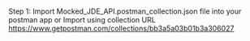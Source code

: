 ###
Step 1: 
Import Mocked_JDE_API.postman_collection.json file into your postman app or Import using collection URL https://www.getpostman.com/collections/bb3a5a03b01b3a306027
